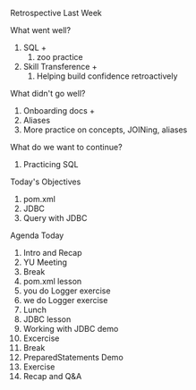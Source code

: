 Retrospective Last Week

What went well?

1. SQL +
   1. zoo practice
2. Skill Transference + 
   1. Helping build confidence retroactively


What didn't go well?

1. Onboarding docs + 
2. Aliases
3. More practice on concepts, JOINing, aliases


What do we want to continue?

1. Practicing SQL

Today's Objectives

1. pom.xml
2. JDBC
3. Query with JDBC

Agenda Today

1. Intro and Recap
2. YU Meeting
3. Break
4. pom.xml lesson
5. you do Logger exercise
6. we do Logger exercise
7. Lunch
8. JDBC lesson
9. Working with JDBC demo
10. Excercise
11. Break
12. PreparedStatements Demo
13. Exercise
14. Recap and Q&A